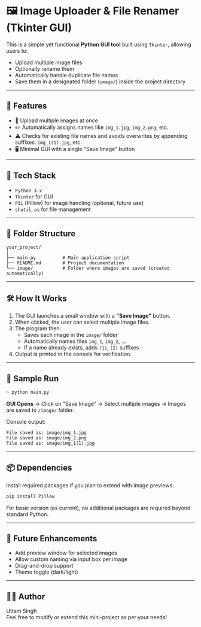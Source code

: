 
# 🖼️ Image Uploader & File Renamer (Tkinter GUI)

This is a simple yet functional **Python GUI tool** built using `Tkinter`, allowing users to:
- Upload multiple image files
- Optionally rename them
- Automatically handle duplicate file names
- Save them in a designated folder (`image/`) inside the project directory

---

## 🚀 Features

- 📂 Upload multiple images at once
- ✏️ Automatically assigns names like `img_1.jpg`, `img_2.png`, etc.
- ⚠️ Checks for existing file names and avoids overwrites by appending suffixes: `img_1(1).jpg`, etc.
- 🖥️ Minimal GUI with a single "Save Image" button

---

## 🧱 Tech Stack

- `Python 3.x`
- `Tkinter` for GUI
- `PIL` (Pillow) for image handling (optional, future use)
- `shutil`, `os` for file management

---

## 📁 Folder Structure

```
your_project/
│
├── main.py          # Main application script
├── README.md        # Project documentation
└── image/           # Folder where images are saved (created automatically)
```

---

## 🛠️ How It Works

1. The GUI launches a small window with a **"Save Image"** button.
2. When clicked, the user can select multiple image files.
3. The program then:
   - Saves each image in the `image/` folder
   - Automatically names files `img_1`, `img_2`, ...
   - If a name already exists, adds `(1)`, `(2)` suffixes
4. Output is printed in the console for verification.

---

## 🧪 Sample Run

```bash
> python main.py
```

**GUI Opens** → Click on "Save Image" → Select multiple images → Images are saved to `/image/` folder.

Console output:

```
File saved as: image/img_1.jpg
File saved as: image/img_2.png
File saved as: image/img_1(1).jpg
```

---

## 📦 Dependencies

Install required packages if you plan to extend with image previews:

```bash
pip install Pillow
```

For basic version (as current), no additional packages are required beyond standard Python.

---

## 🔮 Future Enhancements

- Add preview window for selected images
- Allow custom naming via input box per image
- Drag-and-drop support
- Theme toggle (dark/light)

---

## 👨‍💻 Author

Uttam Singh  
Feel free to modify or extend this mini-project as per your needs!

